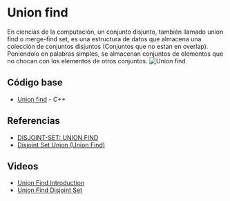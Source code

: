 # Union find
En ciencias de la computación, un conjunto disjunto, también llamado union find o merge-find set, es una estructura de datos que almacena una colección de conjuntos disjuntos (Conjuntos que no estan en overlap). 
Poniendolo en palabras simples, se almacenan conjuntos de elementos que no chocan con los elementos de otros conjuntos. 
![Union find](https://jojozhuang.github.io/assets/images/algorithm/1217/union_find.png)

## Código base
-  [Union find](unionFind.cpp) - _C++_

## Referencias 
-  [DISJOINT-SET: UNION FIND](https://jariasf.wordpress.com/2012/04/02/disjoint-set-union-find/)
-  [Disjoint Set Union (Union Find)](https://www.hackerearth.com/practice/notes/disjoint-set-union-union-find/)
## Videos
-  [Union Find Introduction](https://www.youtube.com/watch?v=ibjEGG7ylHk)
-  [Union Find Disjoint Set](https://www.youtube.com/watch?v=6aLEVSIkE9w)
